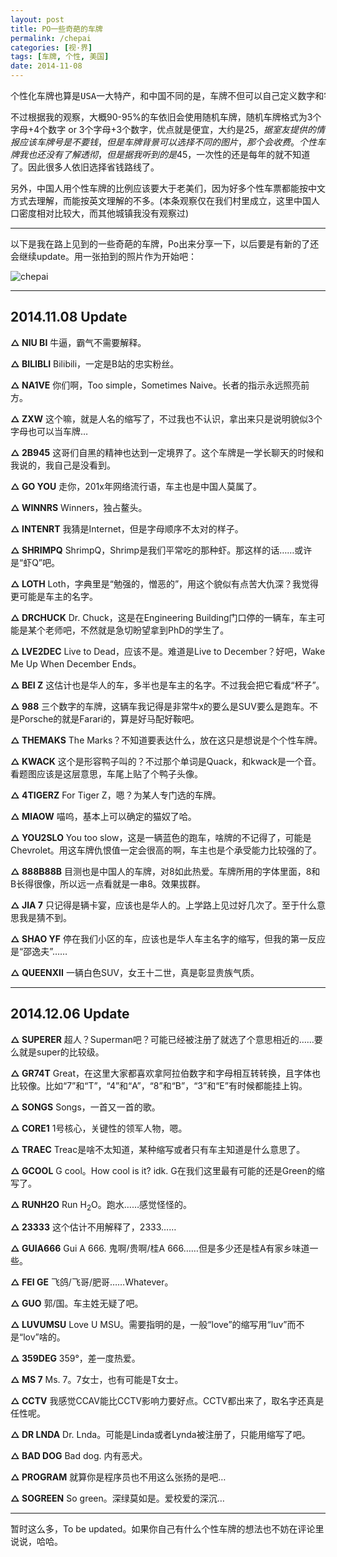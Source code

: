 ```yaml
---
layout: post
title: PO一些奇葩的车牌
permalink: /chepai
categories: [视·界]
tags: [车牌, 个性, 美国]
date: 2014-11-08
---
```


<pre>个性化车牌也算是USA一大特产，和中国不同的是，车牌不但可以自己定义数字和字母，同时还能自定义位数，这样就组成了丰富的车牌体系，拥有无限的可能……</pre>

不过根据我的观察，大概90-95%的车依旧会使用随机车牌，随机车牌格式为3个字母+4个数字 or 3个字母+3个数字，优点就是便宜，大约是$25，据室友提供的情报应该车牌号是不要钱，但是车牌背景可以选择不同的图片，那个会收费。个性车牌我也还没有了解透彻，但是据我听到的是$45，一次性的还是每年的就不知道了。因此很多人依旧选择省钱路线了。

另外，中国人用个性车牌的比例应该要大于老美们，因为好多个性车票都能按中文方式去理解，而能按英文理解的不多。(本条观察仅在我们村里成立，这里中国人口密度相对比较大，而其他城镇我没有观察过)

----

以下是我在路上见到的一些奇葩的车牌，Po出来分享一下，以后要是有新的了还会继续update。用一张拍到的照片作为开始吧：

![chepai](http://lanternd.qiniudn.com/Pic4Post/chepai/chepai.jpg)

----

## 2014.11.08 Update

**△ NIU BI**
牛逼，霸气不需要解释。

**△ BILIBLI**
Bilibili，一定是B站的忠实粉丝。

**△ NA1VE**
你们啊，Too simple，Sometimes Naive。长者的指示永远照亮前方。

**△ ZXW**
这个嘛，就是人名的缩写了，不过我也不认识，拿出来只是说明貌似3个字母也可以当车牌…

**△ 2B945**
这哥们自黑的精神也达到一定境界了。这个车牌是一学长聊天的时候和我说的，我自己是没看到。

**△ GO YOU**
走你，201x年网络流行语，车主也是中国人莫属了。

**△ WINNRS**
Winners，独占鳌头。

**△ INTENRT**
我猜是Internet，但是字母顺序不太对的样子。

**△ SHRIMPQ**
ShrimpQ，Shrimp是我们平常吃的那种虾。那这样的话……或许是“虾Q”吧。

**△ LOTH**
Loth，字典里是“勉强的，憎恶的”，用这个貌似有点苦大仇深？我觉得更可能是车主的名字。

**△ DRCHUCK**
Dr. Chuck，这是在Engineering Building门口停的一辆车，车主可能是某个老师吧，不然就是急切盼望拿到PhD的学生了。

**△ LVE2DEC**
Live to Dead，应该不是。难道是Live to December？好吧，Wake Me Up When December Ends。

**△ BEI Z**
这估计也是华人的车，多半也是车主的名字。不过我会把它看成“杯子”。

**△ 988**
三个数字的车牌，这辆车我记得是非常牛x的要么是SUV要么是跑车。不是Porsche的就是Farari的，算是好马配好鞍吧。

**△ THEMAKS**
The Marks？不知道要表达什么，放在这只是想说是个个性车牌。

**△ KWACK**
这个是形容鸭子叫的？不过那个单词是Quack，和kwack是一个音。看题图应该是这层意思，车尾上贴了个鸭子头像。

**△ 4TIGERZ**
For Tiger Z，嗯？为某人专门选的车牌。

**△ MIAOW**
喵呜，基本上可以确定的猫奴了哈。

**△ YOU2SLO**
You too slow，这是一辆蓝色的跑车，啥牌的不记得了，可能是Chevrolet。用这车牌仇恨值一定会很高的啊，车主也是个承受能力比较强的了。

**△ 888B88B**
目测也是中国人的车牌，对8如此热爱。车牌所用的字体里面，8和B长得很像，所以远一点看就是一串8。效果拔群。

**△ JIA 7**
只记得是辆卡宴，应该也是华人的。上学路上见过好几次了。至于什么意思我是猜不到。

**△ SHAO YF**
停在我们小区的车，应该也是华人车主名字的缩写，但我的第一反应是“邵逸夫”……

**△ QUEENXII**
一辆白色SUV，女王十二世，真是彰显贵族气质。

----

## 2014.12.06 Update

**△ SUPERER**
超人？Superman吧？可能已经被注册了就选了个意思相近的……要么就是super的比较级。

**△ GR74T**
Great，在这里大家都喜欢拿阿拉伯数字和字母相互转转换，且字体也比较像。比如“7”和“T”，“4”和“A”，“8”和“B”，“3”和“E”有时候都能挂上钩。

**△ SONGS**
Songs，一首又一首的歌。

**△ CORE1**
1号核心，关键性的领军人物，嗯。

**△ TRAEC**
Treac是啥不太知道，某种缩写或者只有车主知道是什么意思了。

**△ GCOOL**
G cool。How cool is it? idk. G在我们这里最有可能的还是Green的缩写了。

**△ RUNH2O**
Run H<sub>2</sub>O。跑水……感觉怪怪的。

**△ 23333**
这个估计不用解释了，2333……

**△ GUIA666**
Gui A 666. 鬼啊/贵啊/桂A 666……但是多少还是桂A有家乡味道一些。

**△ FEI GE**
飞鸽/飞哥/肥哥……Whatever。

**△ GUO**
郭/国。车主姓无疑了吧。

**△ LUVUMSU**
Love U MSU。需要指明的是，一般“love”的缩写用“luv”而不是“lov”啥的。

**△ 359DEG**
359°，差一度热爱。

**△ MS 7**
Ms. 7。7女士，也有可能是T女士。

**△ CCTV**
我感觉CCAV能比CCTV影响力要好点。CCTV都出来了，取名字还真是任性呢。

**△ DR LNDA**
Dr. Lnda。可能是Linda或者Lynda被注册了，只能用缩写了吧。

**△ BAD DOG**
Bad dog. 内有恶犬。

**△ PROGRAM**
就算你是程序员也不用这么张扬的是吧…

**△ SOGREEN**
So green。深绿莫如是。爱校爱的深沉…

----

暂时这么多，To be updated。如果你自己有什么个性车牌的想法也不妨在评论里说说，哈哈。


